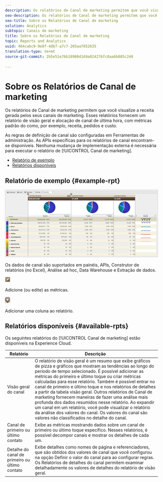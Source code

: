```yaml
---
description: Os relatórios de Canal de marketing permitem que você visualize a receita gerada pelos seus canais de marketing. Esses relatórios fornecem um relatório de visão geral e alocação de canal de última hora, com métricas padrão do como, por exemplo, receita, pedidos e custo.
seo-description: Os relatórios de Canal de marketing permitem que você visualize a receita gerada pelos seus canais de marketing. Esses relatórios fornecem um relatório de visão geral e alocação de canal de última hora, com métricas padrão do como, por exemplo, receita, pedidos e custo.
seo-title: Sobre os Relatórios de Canal de marketing
solution: Analytics
subtopic: Canais de marketing
title: Sobre os Relatórios de Canal de marketing
topic: Reports and Analytics
uuid: 464cabc9-9e8f-4db7-a7c7-203aa7852635
translation-type: tm+mt
source-git-commit: 2b5e51e76b18980d169a024276fc0aa6b085c248

---
```



# Sobre os Relatórios de Canal de marketing

Os relatórios de Canal de marketing permitem que você visualize a receita gerada pelos seus canais de marketing. Esses relatórios fornecem um relatório de visão geral e alocação de canal de última hora, com métricas padrão do como, por exemplo, receita, pedidos e custo.

As regras de definição de canal são configuradas em Ferramentas de administração. As APIs específicas para os relatórios de canal encontram-se disponíveis. Nenhuma mudança de implementação externa é necessária para executar o relatório de [!UICONTROL Canal de marketing].

* [Relatório de exemplo](/help/components/c-marketing-channels/c-overview.md)
* [Relatórios disponíveis](/help/components/c-marketing-channels/c-overview.md)

## Relatório de exemplo {#example-rpt}

![](assets/overview.png)

Os dados de canal são suportados em painéis, APIs, Construtor de relatórios (no Excel), Análise ad hoc, Data Warehouse e Extração de dados.

![](assets/metric_edit_icon.png)

Adicione (ou edite) as métricas.

![](assets/add_column_icon.png)

Adicionar uma coluna ao relatório.

## Relatórios disponíveis {#available-rpts}

Os seguintes relatórios do [!UICONTROL Canal de marketing] estão disponíveis na Experience Cloud.

| Relatório | Descrição |
|--- |--- |
| Visão geral do canal  | O relatório de visão geral é um resumo que exibe gráficos de pizza e gráficos que mostram as tendências ao longo do período de tempo selecionado. É possível adicionar as métricas do primeiro e último toque ou criar métricas calculadas para esse relatório. Também é possível entrar no canal de primeiro e último toque e nos relatórios de detalhes a partir da tabela visão geral. Outros relatórios de Canal de marketing fornecem maneiras de fazer uma análise mais profunda dos dados resumidos nesse relatório.  Ao expandir um canal em um relatório, você pode visualizar o relatório da análise dos valores do canal. Os valores do canal são valores não classificados no detalhe do canal. |
| Canal de primeiro ou último contato | Exibe as métricas mostrando dados sobre um canal de primeiro ou último toque específico. Nesses relatórios, é possível decompor canais e mostrar os detalhes de cada um. |
| Detalhe do canal de primeiro ou último contato | Exibe detalhes como nomes de página e referenciadores, que são obtidos dos valores de canal que você configurou na opção Definir o valor do canal para ao configurar regras. Os Relatórios de detalhes do canal permitem examinar detalhadamente os valores de detalhes do relatório de visão geral. |
